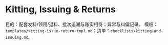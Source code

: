 # Kitting, Issuing & Returns

目的：配套发料/领用/退料、批次追溯与账实相符；异常与纠偏记录。
模板：`templates/kitting-issue-return-tmpl.md`；清单：`checklists/kitting-and-issuing.md`。
